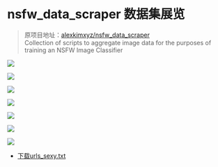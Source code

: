 # nsfw_data_scraper 数据集展览
> 原项目地址：[alexkimxyz/nsfw_data_scraper](https://github.com/alexkimxyz/nsfw_data_scraper)  
> Collection of scripts to aggregate image data for the purposes of training an NSFW Image Classifier

![](https://cdn.jsdelivr.net/gh/lkpo0v/d1n3@master/img/sh7uwoih/Sexy%20Volleyball%20Women%20Players%20Hot%20Pictures%20(17).jpg)

![](https://cdn.jsdelivr.net/gh/lkpo0v/d1n3@master/img/sh7uwoih/tumblr_mynt3dRqXd1qzlmlso1_1280.jpg)

<script async src="//pagead2.googlesyndication.com/pagead/js/adsbygoogle.js"></script>
<!-- Q711scUVrV4DkyFQ -->
<ins class="adsbygoogle"
     style="display:block"
     data-ad-client="ca-pub-4161171709893056"
     data-ad-slot="1810542752"
     data-ad-format="auto"
     data-full-width-responsive="true"></ins>
<script>
(adsbygoogle = window.adsbygoogle || []).push({});
</script>

![](https://cdn.jsdelivr.net/gh/lkpo0v/d1n3@master/img/sh7uwoih/1C4sJjK.jpg)

![](https://cdn.jsdelivr.net/gh/lkpo0v/d1n3@master/img/sh7uwoih/1M9Jfop.jpg)

<script async src="//pagead2.googlesyndication.com/pagead/js/adsbygoogle.js"></script>
<!-- Q711scUVrV4DkyFQ -->
<ins class="adsbygoogle"
     style="display:block"
     data-ad-client="ca-pub-4161171709893056"
     data-ad-slot="1810542752"
     data-ad-format="auto"
     data-full-width-responsive="true"></ins>
<script>
(adsbygoogle = window.adsbygoogle || []).push({});
</script>

![](https://cdn.jsdelivr.net/gh/lkpo0v/d1n3@master/img/sh7uwoih/1MNMpDO.jpg)

![](https://cdn.jsdelivr.net/gh/lkpo0v/d1n3@master/img/sh7uwoih/04YsteL.jpg)

<script async src="//pagead2.googlesyndication.com/pagead/js/adsbygoogle.js"></script>
<!-- Q711scUVrV4DkyFQ -->
<ins class="adsbygoogle"
     style="display:block"
     data-ad-client="ca-pub-4161171709893056"
     data-ad-slot="1810542752"
     data-ad-format="auto"
     data-full-width-responsive="true"></ins>
<script>
(adsbygoogle = window.adsbygoogle || []).push({});
</script>

![](https://cdn.jsdelivr.net/gh/lkpo0v/d1n3@master/img/sh7uwoih/111.jpg)

* [下载urls_sexy.txt](https://cdn.jsdelivr.net/gh/lkpo0v/d1n3@master/img/sh7uwoih/urls_sexy.txt)

<script async src="//pagead2.googlesyndication.com/pagead/js/adsbygoogle.js"></script>
<script>
     (adsbygoogle = window.adsbygoogle || []).push({
          google_ad_client: "ca-pub-4161171709893056",
          enable_page_level_ads: true
     });
</script>
